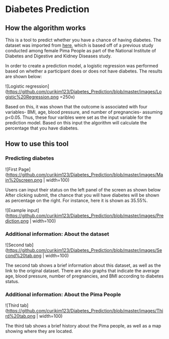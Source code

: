 # Diabetes Prediction

## How the algorithm works

This is a tool to predict whether you have a chance of having diabetes. The dataset was imported from [here](https://www.kaggle.com/uciml/pima-indians-diabetes-database), which is based off of a previous study conducted among female Pima People as part of the National Institute of Diabetes and Digestive and Kidney Diseases study. 

In order to create a prediction model, a logistic regression was performed based on whether a participant does or does not have diabetes. The results are shown below:

![Logistic regression](https://github.com/curikim123/Diabetes_Prediction/blob/master/images/Logistic%20Regression.png =250x)

Based on this, it was shown that the outcome is associated with four variables- BMI, age, blood pressure, and number of pregnancies- assuming p<0.05. Thus, these four varibles were set as the input variable for the prediction model. Based on this input the algorithm will calculate the percentage that you have diabetes.

## How to use this tool

### Predicting diabetes

![First Page](https://github.com/curikim123/Diabetes_Prediction/blob/master/images/Main%20screen.png | width=100)

Users can input their status on the left panel of the screen as shown below After clicking submit, the chance that you will have diabetes will be shown as percentage on the right. For instance, here it is shown as 35.55%.  

![Example input](https://github.com/curikim123/Diabetes_Prediction/blob/master/images/Prediction.png | width=100)

### Additional information: About the dataset 

![Second tab](https://github.com/curikim123/Diabetes_Prediction/blob/master/images/Second%20tab.png | width=100)

The second tab shows a brief information about this dataset, as well as the link to the original dataset. There are also graphs that indicate the average age, blood pressure, number of pregnancies, and BMI according to diabetes status. 

### Additional information: About the Pima People 

![Third tab](https://github.com/curikim123/Diabetes_Prediction/blob/master/images/Third%20tab.png | width=100)

The third tab shows a brief history about the Pima people, as well as a map showing where they are located. 


